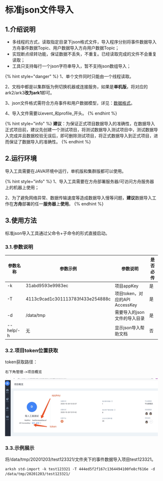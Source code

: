 # 标准json文件导入

## 1.介绍说明

* 多线程的方式，读取指定目录下json格式文件，导入程序分别将事件数据导入方舟事件数据Topic、用户数据导入方舟用户数据Topic；
* 实现断点续转功能，保证数据不丢失，不重复。已经读取完成的文件不会重复读取；
* 工具只支持每行一个json字符串导入，暂不支持json数组导入；

{% hint style="danger" %}
1、单个文件同时只能由一个线程读取。

2、文档中都是以集群版为例切换机器或连接服务，如果是**单机版**，将对应的ark2/ark3**改为ark1**即可。

3、json文件格式需符合方舟事件和用户数据模型，详见：[数据格式](../../prepare/data-type.md#shang-bao-shu-ju-de-ge-shi)。

4、导入文件需要以event\_和profile\_开头。
{% endhint %}

{% hint style="info" %}
**建议**：为保证正式项目数据导入的准确性，在数据导入正式项目前，建议先创建一个测试项目，将测试数据导入测试项目中，测试数据导入完成并且数据校验无误后，即可删除测试项目，将正式数据导入到正式项目，进而保证了数据导入的准确性。
{% endhint %}

## 2.运行环境

导入工具需要在JAVA环境中运行，单机版和集群版都可以使用。

{% hint style="info" %}
1、导入工具需要在方舟部署服务器/可访问方舟服务器上的机器上使用；

2、为了避免网络异常、数据传输速度等造成数据导入慢等问题，**建议**数据导入工作在**方舟**部署的任一**服务器**上**使用**。
{% endhint %}

## 3.使用方法

标准json导入工具通过父命令+子命令的形式直接启动。

### 3.1.参数说明

| 参数名称      | 参数示例                             | 参数说明                     | 是否必传 |
| --------- | -------------------------------- | ------------------------ | ---- |
| -k        | 31abd9593e9983ec                 | 项目appKey                 | 是    |
| -T        | 4113c9cad1c301113783f433e254888c | 项目token，对应的API AccessKey | 是    |
| -d        | /data/tmp                        | 需要导入的json文件的导入目录         | 是    |
| --help/-h | 无                                | 显示json导入帮助文档             | 否    |

### 3.2.项目token位置获取

token获取路径：

```
右下角管理->项目概览
```

![](../../../.gitbook/assets/project_token_get.jpg)

### 3.3.示例展示

将/data/tmp/20201203/test123321/文件夹下的事件数据导入项目test123321。

```
arksh std-import -k test123321 -T 444ed5f2f167c1364494100fe8cf616e -d /data/tmp/20201203/test123321/
```
